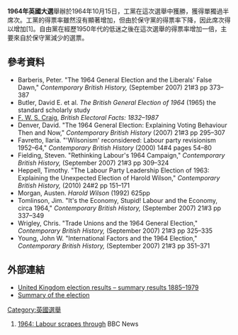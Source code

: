 **1964年英國大選**舉辦於1964年10月15日，工黨在這次選舉中獲勝，獲得單獨過半席次。工黨的得票率雖然沒有顯著增加，但由於保守黨的得票率下降，因此席次得以增加\[1\]。自由黨在經歷1950年代的低迷之後在這次選舉的得票率增加一倍，主要來自於保守黨減少的選票。

## 參考資料

  - Barberis, Peter. "The 1964 General Election and the Liberals' False
    Dawn," *Contemporary British History,* (September 2007) 21\#3 pp
    373–387
  - Butler, David E. et al. *The British General Election of 1964*
    (1965) the standard scholarly study
  - [F. W. S.
    Craig](https://zh.wikipedia.org/wiki/F._W._S._Craig "wikilink"),
    *British Electoral Facts: 1832–1987*
  - Denver, David. "The 1964 General Election: Explaining Voting
    Behaviour Then and Now," *Contemporary British History* (2007) 21\#3
    pp 295–307
  - Favretto, Ilaria. "'Wilsonism' reconsidered: Labour party
    revisionism 1952–64," *Contemporary British History* (2000) 14\#4
    pages 54–80
  - Fielding, Steven. "Rethinking Labour's 1964 Campaign," *Contemporary
    British History,* (September 2007) 21\#3 pp 309–324
  - Heppell, Timothy. "The Labour Party Leadership Election of 1963:
    Explaining the Unexpected Election of Harold Wilson," *Contemporary
    British History,* (2010) 24\#2 pp 151–171
  - Morgan, Austen. *Harold Wilson* (1992) 625pp
  - Tomlinson, Jim. "It's the Economy, Stupid\! Labour and the Economy,
    circa 1964," *Contemporary British History,* (September 2007) 21\#3
    pp 337–349
  - Wrigley, Chris. "Trade Unions and the 1964 General Election,"
    *Contemporary British History,* (September 2007) 21\#3 pp 325–335
  - Young, John W. "International Factors and the 1964 Election,"
    *Contemporary British History,* (September 2007) 21\#3 pp 351–371

## 外部連結

  - [United Kingdom election results – summary
    results 1885–1979](http://www.election.demon.co.uk/geresults.html)
  - [Summary of the
    election](http://www.bbc.co.uk/news/special/politics97/background/pastelec/ge64.shtml)

[Category:英國選舉](https://zh.wikipedia.org/wiki/Category:英國選舉 "wikilink")

1.  [1964: Labour scrapes
    through](http://news.bbc.co.uk/1/hi/uk_politics/vote_2005/basics/4393293.stm)
    BBC News